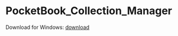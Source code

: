 # PocketBook_Collection_Manager

Download for Windows:
[download](https://github.com/anareaty/PocketBook_Collection_Manager/raw/main/dist/PocketBook_Collection_Manager-1.0.0-win.zip)
